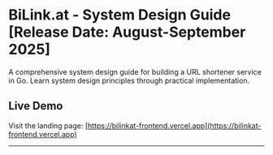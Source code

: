 # BiLink.at - System Design Guide [Release Date: August-September 2025]

A comprehensive system design guide for building a URL shortener service in Go. Learn system design principles through practical implementation.

## Live Demo

Visit the landing page: [https://bilinkat-frontend.vercel.app](https://bilinkat-frontend.vercel.app)

---
